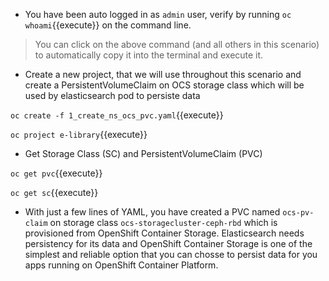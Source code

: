 - You have been auto logged in as ``admin`` user, verify by running `oc whoami`{{execute}} on the command line. 

> You can click on the above command (and all others in this scenario) to automatically copy it into the terminal and execute it.

- Create a new project, that we will use throughout this scenario and create a PersistentVolumeClaim on OCS storage class which will be used by elasticsearch pod to persiste data

`oc create -f 1_create_ns_ocs_pvc.yaml`{{execute}}

`oc project e-library`{{execute}}

- Get Storage Class (SC) and PersistentVolumeClaim (PVC)

`oc get pvc`{{execute}}

`oc get sc`{{execute}}

- With just a few lines of YAML, you have created a PVC named ``ocs-pv-claim`` on storage class ``ocs-storagecluster-ceph-rbd`` which is provisioned from OpenShift Container Storage. Elasticsearch needs persistency for its data and OpenShift Container Storage is one of the simplest and reliable option that you can chosse to persist data for you apps running on OpenShift Container Platform.